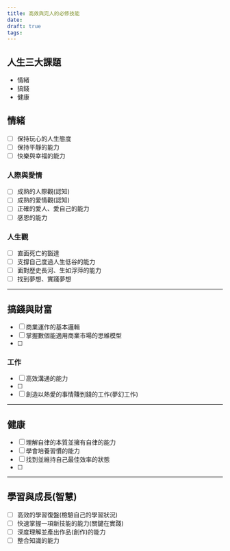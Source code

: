 ```yaml
---
title: 高效與完人的必修技能
date: 
draft: true
tags:
---
```

## 人生三大課題

- 情緒
- 搞錢
- 健康

## 情緒

- [ ] 保持玩心的人生態度
- [ ] 保持平靜的能力
- [ ] 快樂與幸福的能力
### 人際與愛情

- [ ] 成熟的人際觀(認知)
- [ ] 成熟的愛情觀(認知)
- [ ] 正確的愛人、愛自己的能力
- [ ] 感恩的能力

### 人生觀

- [ ] 直面死亡的豁達
- [ ] 支撐自己度過人生低谷的能力
- [ ] 面對歷史長河、生如浮萍的能力
- [ ] 找到夢想、實踐夢想
---
## 搞錢與財富

- [ ] 商業運作的基本邏輯
- [ ] 掌握數個能適用商業市場的思維模型
- [ ] 

### 工作

- [ ] 高效溝通的能力
- [ ] 
- [ ] 創造以熱愛的事情賺到錢的工作(夢幻工作)

---
## 健康

- [ ] 理解自律的本質並擁有自律的能力
- [ ] 學會培養習慣的能力
- [ ] 找到並維持自己最佳效率的狀態
- [ ] 

---

## 學習與成長(智慧)

- [ ] 高效的學習復盤(檢驗自己的學習狀況)
- [ ] 快速掌握一項新技能的能力(關鍵在實踐)
- [ ] 深度理解並產出作品(創作)的能力
- [ ] 整合知識的能力